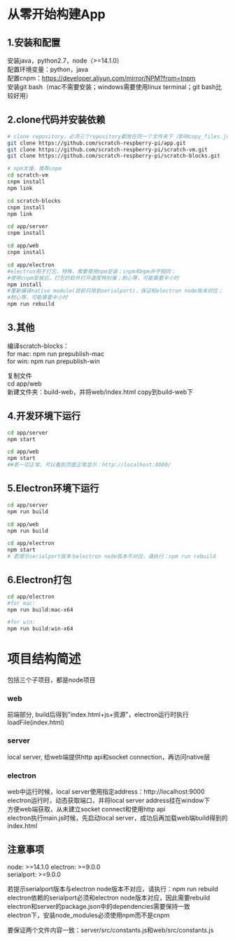 # 从零开始构建App

## 1.安装和配置
安装java，python2.7，node（>=14.1.0）     
配置环境变量：python，java      
配置cnpm：https://developer.aliyun.com/mirror/NPM?from=tnpm    
安装git bash（mac不需要安装；windows需要使用linux terminal；git bash比较好用）  
  
## 2.clone代码并安装依赖
```bash
# clone repository，必须三个repository都放在同一个文件夹下（影响copy_files.js脚本执行）
git clone https://github.com/scratch-respberry-pi/app.git
git clone https://github.com/scratch-respberry-pi/scratch-vm.git
git clone https://github.com/scratch-respberry-pi/scratch-blocks.git

# npm太慢，推荐cnpm
cd scratch-vm
cnpm install
npm link

cd scratch-blocks
cnpm install
npm link

cd app/server
cnpm install

cd app/web
cnpm install

cd app/electron
#electron用于打包，特殊，需要使用npm安装；cnpm和npm并不相同；
#使用cnpm安装后，打包的软件打开速度特别慢；耐心等，可能需要半小时
npm install
#重新编译native module(目前只用到serialport)，保证和electron node版本对应；
#耐心等，可能需要半小时
npm run rebuild  
```

## 3.其他
编译scratch-blocks：  
for mac: npm run prepublish-mac  
for win: npm run prepublish-win  

复制文件  
cd app/web  
新建文件夹：build-web，并将web/index.html copy到build-web下  

## 4.开发环境下运行
```bash
cd app/server
npm start

cd app/web
npm start
##若一切正常，可以看到页面正常显示：http://localhost:8080/  
``` 

## 5.Electron环境下运行
```bash
cd app/server
npm run build

cd app/web
npm run build

cd app/electron
npm start
# 若提示serialport版本与electron node版本不对应，请执行：npm run rebuild
```

## 6.Electron打包
```bash
cd app/electron
#for mac: 
npm run build:mac-x64

#for win:
npm run build:win-x64
```

# 项目结构简述
包括三个子项目，都是node项目  
### web
前端部分, build后得到"index.html+js+资源"，electron运行时执行loadFile(index.html)
### server
local server, 给web端提供http api和socket connection，再访问native层  
### electron
web中运行时候，local server使用指定address：http://localhost:9000  
electron运行时，动态获取端口，并将local server address挂在window下  
方便web端获取，从未建立socket connect和使用http api  
electron执行main.js时候，先启动local server，成功后再加载web端build得到的index.html

## 注意事项
node: >=14.1.0
electron: >=9.0.0  
serialport: >=9.0.0   

若提示serialport版本与electron node版本不对应，请执行：npm run rebuild  
electron依赖的serialport必须和electron node版本对应，因此需要rebuild  
electron和server的package.json中的dependencies需要保持一致   
electron下，安装node_modules必须使用npm而不是cnpm  

要保证两个文件内容一致：server/src/constants.js和web/src/constants.js  
